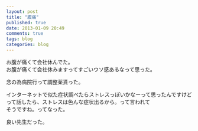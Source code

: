 ```yaml
---
layout: post
title: "腹痛"
published: true
date: 2013-01-09 20:49
comments: true
tags: blog
categories: blog
---
```



お腹が痛くて会社休んでた。  
お腹が痛くて会社休みますってすごいウソ感あるなって思った。  

念の為病院行って調整薬貰った。  

インターネットで似た症状調べたらストレスっぽいかなーって思ったんですけど  
って話したら、ストレスは色んな症状出るから。って言われて  
そうですね。ってなった。  
  
  
良い先生だった。

